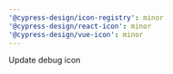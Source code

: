 ```yaml
---
'@cypress-design/icon-registry': minor
'@cypress-design/react-icon': minor
'@cypress-design/vue-icon': minor
---
```


Update debug icon
